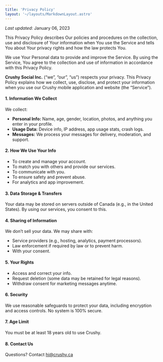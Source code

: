 ```yaml
---
title: 'Privacy Policy'
layout: '~/layouts/MarkdownLayout.astro'
---
```


_Last updated_: January 06, 2023

This Privacy Policy describes Our policies and procedures on the collection, use and disclosure of Your information when You use the Service and tells You about Your privacy rights and how the law protects You.

We use Your Personal data to provide and improve the Service. By using the Service, You agree to the collection and use of information in accordance with this Privacy Policy. 

**Crushy Social Inc.** (“we”, “our”, “us”) respects your privacy. This Privacy Policy explains how we collect, use, disclose, and protect your information when you use our Crushy mobile application and website (the “Service”).

#### 1. **Information We Collect**

We collect:

* **Personal Info:** Name, age, gender, location, photos, and anything you enter in your profile.
* **Usage Data:** Device info, IP address, app usage stats, crash logs.
* **Messages:** We process your messages for delivery, moderation, and support.

#### 2. **How We Use Your Info**

* To create and manage your account.
* To match you with others and provide our services.
* To communicate with you.
* To ensure safety and prevent abuse.
* For analytics and app improvement.

#### 3. **Data Storage & Transfers**

Your data may be stored on servers outside of Canada (e.g., in the United States). By using our services, you consent to this.

#### 4. **Sharing of Information**

We don’t sell your data. We may share with:

* Service providers (e.g., hosting, analytics, payment processors).
* Law enforcement if required by law or to prevent harm.
* With your consent.

#### 5. **Your Rights**

* Access and correct your info.
* Request deletion (some data may be retained for legal reasons).
* Withdraw consent for marketing messages anytime.

#### 6. **Security**

We use reasonable safeguards to protect your data, including encryption and access controls. No system is 100% secure.

#### 7. **Age Limit**

You must be at least 18 years old to use Crushy.

#### 8. **Contact Us**

Questions? Contact [hi@crushy.ca](mailto:hi@crushy.ca)


